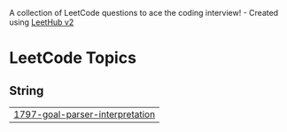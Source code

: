 A collection of LeetCode questions to ace the coding interview! - Created using [LeetHub v2](https://github.com/arunbhardwaj/LeetHub-2.0)
<!---LeetCode Topics Start-->
# LeetCode Topics
## String
|  |
| ------- |
| [1797-goal-parser-interpretation](https://github.com/pradeep-kumar-maurya/leetocde/tree/master/1797-goal-parser-interpretation) |
<!---LeetCode Topics End-->
